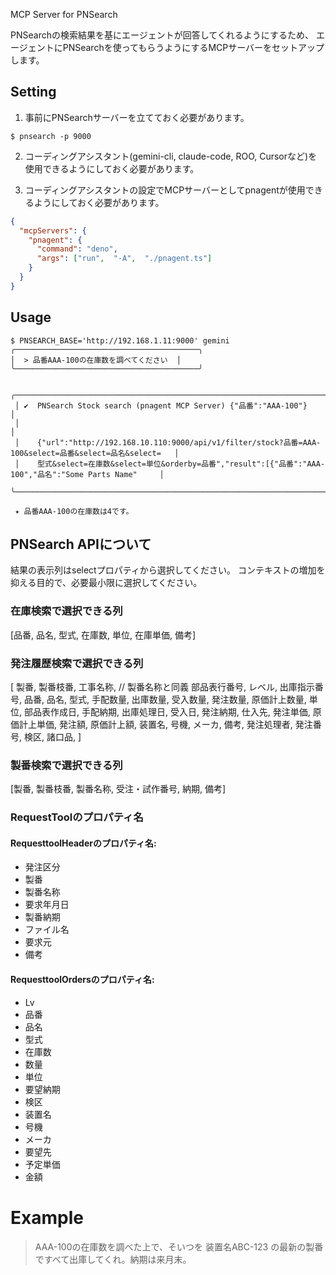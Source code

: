 MCP Server for PNSearch

PNSearchの検索結果を基にエージェントが回答してくれるようにするため、
エージェントにPNSearchを使ってもらうようにするMCPサーバーをセットアップします。

## Setting

1. 事前にPNSearchサーバーを立てておく必要があります。

```
$ pnsearch -p 9000
```

2. コーディングアシスタント(gemini-cli, claude-code, ROO, Cursorなど)を使用できるようにしておく必要があります。

3. コーディングアシスタントの設定でMCPサーバーとしてpnagentが使用できるようにしておく必要があります。

```json:.gemini/settings.json
{
  "mcpServers": {
    "pnagent": {
      "command": "deno",
      "args": ["run",  "-A",  "./pnagent.ts"]
    }
  }
}
```

## Usage

```
$ PNSEARCH_BASE='http://192.168.1.11:9000' gemini
╭─────────────────────────────────────────╮
│  > 品番AAA-100の在庫数を調べてください  │
╰─────────────────────────────────────────╯

 ╭──────────────────────────────────────────────────────────────────────────────────────────────────────────╮
 │ ✔  PNSearch Stock search (pnagent MCP Server) {"品番":"AAA-100"}                                         │
 │                                                                                                          │
 │    {"url":"http://192.168.10.110:9000/api/v1/filter/stock?品番=AAA-100&select=品番&select=品名&select=   │
 │    型式&select=在庫数&select=単位&orderby=品番","result":[{"品番":"AAA-100","品名":"Some Parts Name"     │
 ╰──────────────────────────────────────────────────────────────────────────────────────────────────────────╯

 ✦ 品番AAA-100の在庫数は4です。
```

## PNSearch APIについて
結果の表示列はselectプロパティから選択してください。
コンテキストの増加を抑える目的で、必要最小限に選択してください。

### 在庫検索で選択できる列
[品番, 品名, 型式, 在庫数, 単位, 在庫単価, 備考]

### 発注履歴検索で選択できる列
[
  製番,
  製番枝番,
  工事名称,  // 製番名称と同義
  部品表行番号,
  レベル,
  出庫指示番号,
  品番,
  品名,
  型式,
  手配数量,
  出庫数量,
  受入数量,
  発注数量,
  原価計上数量,
  単位,
  部品表作成日,
  手配納期,
  出庫処理日,
  受入日,
  発注納期,
  仕入先,
  発注単価,
  原価計上単価,
  発注額,
  原価計上額,
  装置名,
  号機,
  メーカ,
  備考,
  発注処理者,
  発注番号,
  検区,
  諸口品,
]

### 製番検索で選択できる列
[製番, 製番枝番, 製番名称, 受注・試作番号, 納期, 備考]

### RequestToolのプロパティ名
#### RequesttoolHeaderのプロパティ名:
- 発注区分
- 製番
- 製番名称
- 要求年月日
- 製番納期
- ファイル名
- 要求元
- 備考


#### RequesttoolOrdersのプロパティ名:
- Lv
- 品番
- 品名
- 型式
- 在庫数
- 数量
- 単位
- 要望納期
- 検区
- 装置名
- 号機
- メーカ
- 要望先
- 予定単価
- 金額

# Example
> AAA-100の在庫数を調べた上で、そいつを 装置名ABC-123 の最新の製番ですべて出庫してくれ。納期は来月末。
